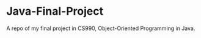 # Java-Final-Project
A repo of my final project in CS990, Object-Oriented Programming in Java. <br/>

